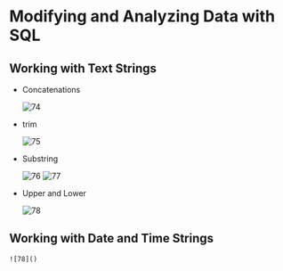 # Modifying and Analyzing Data with SQL

## Working with Text Strings
- Concatenations

    ![74]()

- trim

    ![75]()

- Substring

    ![76]()
    ![77]()

- Upper and Lower

    ![78]()
## Working with Date and Time Strings

    ![78]()